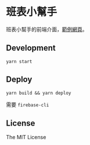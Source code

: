 # 班表小幫手

班表小幫手的前端介面，[範例網頁](https://tw-shift-schedule.firebaseapp.com/-L39efRgitXjWblce-aJ)。

## Development

`yarn start`

## Deploy

`yarn build && yarn deploy`

需要 `firebase-cli`

## License

The MIT License